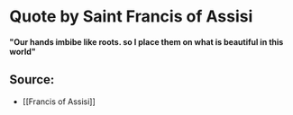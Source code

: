 # Quote by Saint Francis of Assisi

#### "Our hands imbibe like roots. so I place them on what is beautiful in this world"
 
 ## Source:
- [[Francis of Assisi]]